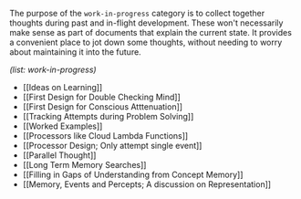 The purpose of the `work-in-progress` category is to collect together thoughts during past and in-flight development. These won't necessarily make sense as part of documents that explain the current state. It provides a convenient place to jot down some thoughts, without needing to worry about maintaining it into the future.

_(list: work-in-progress)_

* [[Ideas on Learning]]
* [[First Design for Double Checking Mind]]
* [[First Design for Conscious Atttenuation]]
* [[Tracking Attempts during Problem Solving]]
* [[Worked Examples]]
* [[Processors like Cloud Lambda Functions]]
* [[Processor Design; Only attempt single event]]
* [[Parallel Thought]]
* [[Long Term Memory Searches]]
* [[Filling in Gaps of Understanding from Concept Memory]]
* [[Memory, Events and Percepts; A discussion on Representation]]

